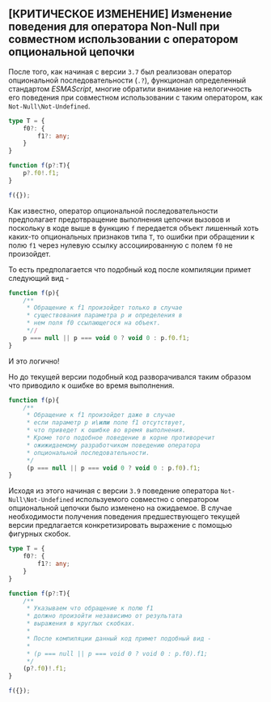 ## \[КРИТИЧЕСКОЕ ИЗМЕНЕНИЕ\] Изменение поведения для оператора Non-Null при совместном использовании с оператором опциональной цепочки

После того, как начиная с версии `3.7` был реализован оператор опциональной последовательности (`.?`), функционал определенный стандартом _ESMAScript_, многие обратили внимание на нелогичность его поведения при совместном использовании с таким оператором, как `Not-Null\Not-Undefined`.

`````ts
type T = {
    f0?: {
        f1?: any;
    }
}

function f(p?:T){
    p?.f0!.f1;
}

f({});
`````

Как известно, оператор опциональной последовательности предполагает предотвращение выполнения цепочки вызовов и поскольку в коде выше в функцию `f` передается объект лишенный хоть каких-то опциональных признаков типа `T`, то ошибки при обращении к полю `f1` через нулевую ссылку ассоциированную с полем `f0` не произойдет.

То есть предполагается что подобный код после компиляции примет следующий вид -

`````js
function f(p){
    /**
     * Обращение к f1 произойдет только в случае
     * существования параметра p и определения в
     * нем поля f0 ссылающегося на объект.
     *//
    p === null || p === void 0 ? void 0 : p.f0.f1;
}

`````

И это логично!

Но до текущей версии подобный код разворачивался таким образом что приводило к ошибке во время выполнения.

`````js
function f(p){
    /**
     * Обращение к f1 произойдет даже в случае
     * если параметр p и\или поле f1 отсутствует,
     * что приведет к ошибке во время выполнения.
     * Кроме того подобное поведение в корне противоречит
     * ожижидаемому разработчиком поведению оператора
     * опциональной последовательности.
     */
     (p === null || p === void 0 ? void 0 : p.f0).f1;
}

`````

Исходя из этого начиная с версии `3.9` поведение оператора `Not-Null\Not-Undefined` используемого совместно с оператором опциональной цепочки было изменено на ожидаемое. В случае необходимости получения поведения предшествующего текущей версии предлагается конкретизировать выражение с помощью фигурных скобок.

`````ts
type T = {
    f0?: {
        f1?: any;
    }
}

function f(p?:T){
    /**
     * Указываем что обращение к полю f1
     * должно произойти независимо от результата
     * выражения в круглых скобках.
     * 
     * После компиляции данный код примет подобный вид -
     * 
     * (p === null || p === void 0 ? void 0 : p.f0).f1;
     */
    (p?.f0)!.f1;
}

f({});
`````
